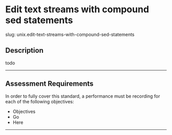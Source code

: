 
# Edit text streams with compound sed statements

slug: unix.edit-text-streams-with-compound-sed-statements

## Description
todo


---
## Assessment Requirements
In order to fully cover this standard, a performance must be recording for each of the following objectives:

- Objectives
- Go
- Here


---

